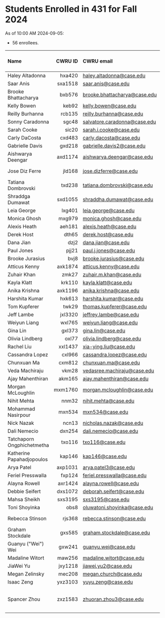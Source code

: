 # Students Enrolled in 431 for Fall 2024

As of 10:00 AM 2024-09-05:

- 56 enrollees.

Name | CWRU ID | CWRU email | Flavor | Is anything missing?
:------------------ | ------: | :------------------ | :------- | :---: 
Haley Altadonna | hxa420 | haley.altadonna@case.edu | PQHS | OK
Saar Anis | sxa1518 | saar.anis@case.edu | CRSP | OK
Brooke Bhattacharya | bxb576 | brooke.bhattacharya@case.edu | PQHS | OK
Kelly Bowen | keb92 | kelly.bowen@case.edu | MPHP | OK
Reilly Burhanna | rcb135 | reilly.burhanna@case.edu | PQHS | OK 
Sonny Caradonna | sgc48 | salvatore.caradonna@case.edu | PQHS | OK 
Sarah Cooke | sic20 | sarah.i.cooke@case.edu | PQHS | OK 
Carly DaCosta | cxd483 | carly.dacosta@case.edu | PQHS | OK 
Gabrielle Davis | gxd218 | gabrielle.davis2@case.edu | PQHS | OK 
Aishwarya Deengar | axd1174 | aishwarya.deengar@case.edu | PQHS | OK
Jose Diz Ferre | jld168 | jose.dizferre@case.edu | MPHP | [Favorite Movie](https://thomaselove.github.io/431-syllabus-2024/13_movies.html) 
Tatiana Dombrovski | txd238 | tatiana.dombrovski@case.edu | CRSP | OK 
Shraddga Dumawat | sxd1055 | shraddha.dumawat@case.edu | PQHS | OK
Leia George | lxg401 | leia.george@case.edu | PQHS | OK 
Monica Ghosh | mxg979 | monica.ghosh@case.edu | PQHS | OK
Alexis Heath | aeh181 | alexis.heath@case.edu | PQHS | OK 
Derek Host | dth65 | derek.host@case.edu | PQHS | OK
Dana Jian | dzj2 | dana.jian@case.edu | PQHS | OK 
Paul Jones | pjj21 | paul.j.jones@case.edu | PQHS | OK 
Brooke Jurasius | bvj8 | brooke.jurasius@case.edu | PQHS | OK
Atticus Kenny | axk1874 | atticus.kenny@case.edu | MPHP | OK 
Zuhair Khan | zmk27 | zuhair.m.khan@case.edu | PQHS | OK
Kayla Klatt | krk110 | kayla.klatt@case.edu | PQHS | OK 
Anika Krishna | axk1196 | anika.krishna@case.edu | PQHS | OK 
Harshita Kumar | hxk613 | harshita.kumar@case.edu | PQHS | OK 
Tom Kupferer | twk29 | thomas.kupferer@case.edu | PQHS | OK
Jeff Lambe | jxl3320 | jeffrey.lambe@case.edu | CRSP | OK 
Weiyun Liang | wxl765 | weiyun.liang@case.edu | PQHS | OK
Gina Lin | gxl373 | gina.lin@case.edu | PQHS | OK 
Olivia Lindberg | oxl77 | olivia.lindberg@case.edu | PQHS | OK 
Rachel Liu | xxl1437 | xia-ying.liu@case.edu | PQHS | OK 
Cassandra Lopez | cxl966 | cassandra.lopez@case.edu | PQHS | OK 
Chunxuan Ma | cxm812 | chunxuan.ma@case.edu | PQHS | OK 
Veda Machiraju | vkm28 | vedasree.machiraju@case.edu | PQHS | OK
Ajay Mahenthiran | akm165 | ajay.mahenthiran@case.edu | MPHP | OK
Morgan McLoughlin | mxm1760 | morgan.mcloughlin@case.edu | PQHS | OK
Nihit Mehta | nnm32 | nihit.mehta@case.edu | PQHS | OK 
Mohammad Nasirpour | mxn534 | mxn534@case.edu | CRSP | OK 
Nick Nazak | ncn13 | nicholas.nazak@case.edu | PQHS | OK
Dali Nemecio | dxn254 | dali.nemecio@case.edu | PQHS | OK 
Tatchaporn Ongphichetmetha | txo116 | txo116@case.edu | CRSP | OK
Katherine Papahadjopoulos | kap146 | kap146@case.edu | MPHP | OK 
Arya Patel | axp1031 | arya.patel3@case.edu | MPHP | OK
Feriel Presswalla | fxp124 | feriel.presswalla@case.edu | CRSP | OK 
Alayna Rowell | axr1424 | alayna.rowell@case.edu | PQHS | OK
Debbie Seifert | dxs1072 | deborah.seifert@case.edu | PQHS | OK 
Mahsa Sheikh | sxs3195 | sxs3195@case.edu | CRSP | OK 
Toni Shoyinka | obs8 | oluwatoni.shoyinka@case.edu | PQHS | OK 
Rebecca Stinson | rjs368 | rebecca.stinson@case.edu | PQHS | [Favorite Movie](https://thomaselove.github.io/431-syllabus-2024/13_movies.html)
Graham Stockdale | gxs585 | graham.stockdale@case.edu | PQHS | OK 
Guanyu ("Wei") Wei | gxw241 | guanyu.wei@case.edu | PQHS | OK 
Madaline Witort | maw256 | madaline.witort@case.edu | PQHS | OK 
JiaWei Yu | jxy1218 | jiawei.yu2@case.edu | PQHS | OK 
Megan Zelinsky | mec208 | megan.church@case.edu | CRSP | OK 
Isaac Zeng | yxz3103 | yuyu.zeng@case.edu | PQHS | OK
Spancer Zhou | zxz1583 | zhuoran.zhou3@case.edu | PQHS | [Minute Paper after Class 3](https://bit.ly/431-2024-minute-03)

